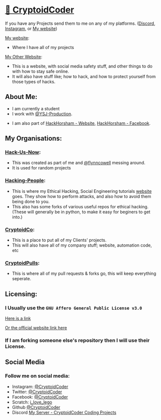 # [👋 CryptoidCoder](https://cryptoidcoder.github.io/Coding-Website/landing)

If you have any Projects send them to me on any of my platforms. ([Discord](https://discord.gg/Uk3h7JQ22f), [Instagram](https://www.instagram.com/CryptoidCoder/), or [My website](https://CryptoidCoder.github.io/Coding-Website/contact))

[My website](https://cryptoidcoder.github.io/Coding-Website):
- Where I have all of my projects

[My Other Website](https://hacking-people.github.io):
- This is a website, with social media safety stuff, and other things to do with how to stay safe online.
- It will also have stuff like; how to hack, and how to protect yourself from those types of hacks.

## About Me:
- I am currently a student
- I work with [@YSJ-Production](https://github.com/YSJ-Production).
<!--- - I Work with [HTS Tech Team](https://hts-tech-team.github.io). -->
- I am also part of [HackHorsham - Website](https://CryptoidCoder.github.io/hackhorsham.github.io/), [HackHorsham - Facebook](https://www.facebook.com/hackhorsham/).

## My Organisations:
### [Hack-Us-Now](https://github.com/Hack-Us-Now):
- This was created as part of me and [@flynncowell](https://github.com/flynncowell) messing around.
- It is used for random projects

### [Hacking-People](https://github.com/Hacking-People):
- This is where my Ethical Hacking, Social Engineering tutorials [website](https://hacking-people.github.io) goes. They show how to perform attacks, and also how to avoid them being done to you.
- This also has some forks of various useful repos for ethical hacking. (These will generally be in python, to make it easy for beginers to get into.)

### [CryptoidCo](https://github.com/CryptoidCo):
- This is a place to put all of my Clients' projects.
- This will also have all of my company stuff; website, automation code, etc

### [CryptoidPulls](https://github.com/CryptoidPulls):
- This is where all of my pull requests & forks go, this will keep everything seperate.

## Licensing:
### I Usually use the ```GNU Affero General Public License v3.0```
[Here is a link](https://github.com/CryptoidCoder/CryptoidCoder/blob/main/LICENSE)

[Or the official website link here](https://www.gnu.org/licenses/quick-guide-gplv3.html)

### If I am forking someone else's repository then I will use their License.

## Social Media
### Follow me on social media:
- Instagram: [@CryptoidCoder](https://www.instagram.com/CryptoidCoder/)
- Twitter: [@CryptoidCoder](https://twitter.com/CryptoidCoder)
- Facebook: [@CryptoidCoder](https://facebook.com/CryptoidCoder)
- Scratch: [i_love_lego](https://scratch.mit.edu/users/i_love_lego/)
- Github [@CryptoidCoder](https://github.com/CryptoidCoder/)
- Discord [My Server - CryptoidCoder Coding Projects](https://discord.gg/Uk3h7JQ22f)
